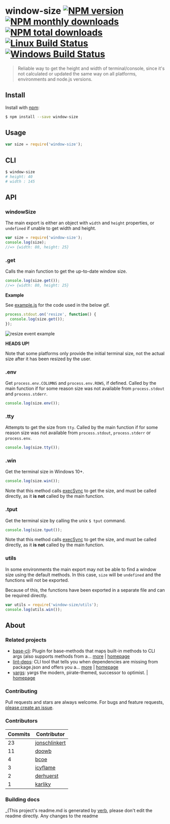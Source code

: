 # window-size [![NPM version](https://img.shields.io/npm/v/window-size.svg?style=flat)](https://www.npmjs.com/package/window-size) [![NPM monthly downloads](https://img.shields.io/npm/dm/window-size.svg?style=flat)](https://npmjs.org/package/window-size)  [![NPM total downloads](https://img.shields.io/npm/dt/window-size.svg?style=flat)](https://npmjs.org/package/window-size) [![Linux Build Status](https://img.shields.io/travis/jonschlinkert/window-size.svg?style=flat&label=Travis)](https://travis-ci.org/jonschlinkert/window-size) [![Windows Build Status](https://img.shields.io/appveyor/ci/jonschlinkert/window-size.svg?style=flat&label=AppVeyor)](https://ci.appveyor.com/project/jonschlinkert/window-size)

> Reliable way to get the height and width of terminal/console, since it's not calculated or updated the same way on all platforms, environments and node.js versions.

## Install

Install with [npm](https://www.npmjs.com/):

```sh
$ npm install --save window-size
```

## Usage

```js
var size = require('window-size');
```

## CLI

```sh
$ window-size
# height: 40
# width : 145
```

## API

### windowSize

The main export is either an object with `width` and `height` properties, or `undefined` if unable to get width and height.

```js
var size = require('window-size');
console.log(size); 
//=> {width: 80, height: 25}
```

### .get

Calls the main function to get the up-to-date window size.

```js
console.log(size.get());
//=> {width: 80, height: 25}
```

**Example**

See [example.js](example.js) for the code used in the below gif.

```js
process.stdout.on('resize', function() {
  console.log(size.get());
});
```

![resize event example](https://github.com/jonschlinkert/window-size/blob/master/resize.gif)

**HEADS UP!**

Note that some platforms only provide the initial terminal size, not the actual size after it has been resized by the user.

### .env

Get `process.env.COLUMNS` and `process.env.ROWS`, if defined. Called by the main function if for some reason size was not available from `process.stdout` and `process.stderr`.

```js
console.log(size.env());
```

### .tty

Attempts to get the size from `tty`. Called by the main function if for some reason size was not available from `process.stdout`, `process.stderr` or `process.env`.

```js
console.log(size.tty());
```

### .win

Get the terminal size in Windows 10+.

```js
console.log(size.win());
```

Note that this method calls [execSync](https://nodejs.org/api/child_process.html#child_process_child_process_execsync_command_options) to get the size, and must be called directly, as it **is not** called by the main function.

### .tput

Get the terminal size by calling the unix `$ tput` command.

```js
console.log(size.tput());
```

Note that this method calls [execSync](https://nodejs.org/api/child_process.html#child_process_child_process_execsync_command_options) to get the size, and must be called directly, as it **is not** called by the main function.

### utils

In some environments the main export may not be able to find a window size using the default methods. In this case, `size` will be `undefined` and the functions will not be exported.

Because of this, the functions have been exported in a separate file and can be required directly.

```js
var utils = require('window-size/utils');
console.log(utils.win());
```

## About

### Related projects

* [base-cli](https://www.npmjs.com/package/base-cli): Plugin for base-methods that maps built-in methods to CLI args (also supports methods from a… [more](https://github.com/node-base/base-cli) | [homepage](https://github.com/node-base/base-cli "Plugin for base-methods that maps built-in methods to CLI args (also supports methods from a few plugins, like 'base-store', 'base-options' and 'base-data'.")
* [lint-deps](https://www.npmjs.com/package/lint-deps): CLI tool that tells you when dependencies are missing from package.json and offers you a… [more](https://github.com/jonschlinkert/lint-deps) | [homepage](https://github.com/jonschlinkert/lint-deps "CLI tool that tells you when dependencies are missing from package.json and offers you a choice to install them. Also tells you when dependencies are listed in package.json but are not being used anywhere in your project. Node.js command line tool and API")
* [yargs](https://www.npmjs.com/package/yargs): yargs the modern, pirate-themed, successor to optimist. | [homepage](http://yargs.js.org/ "yargs the modern, pirate-themed, successor to optimist.")

### Contributing

Pull requests and stars are always welcome. For bugs and feature requests, [please create an issue](../../issues/new).

### Contributors

| **Commits** | **Contributor** |  
| --- | --- |  
| 23 | [jonschlinkert](https://github.com/jonschlinkert) |  
| 11 | [doowb](https://github.com/doowb) |  
| 4  | [bcoe](https://github.com/bcoe) |  
| 3  | [icyflame](https://github.com/icyflame) |  
| 2  | [derhuerst](https://github.com/derhuerst) |  
| 1  | [karliky](https://github.com/karliky) |  

### Building docs

_(This project's readme.md is generated by [verb](https://github.com/verbose/verb-generate-readme), please don't edit the readme directly. Any changes to the readme 